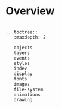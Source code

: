 # Overview

```eval_rst

.. toctree::
   :maxdepth: 2

   objects
   layers
   events
   styles
   indev
   display
   fonts
   images
   file-system
   animations
   drawing
```
